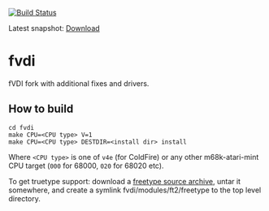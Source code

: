 [![Build Status](https://github.com/freemint/fvdi/actions/workflows/build.yml/badge.svg?branch=master)](https://github.com/freemint/fvdi/actions) 

Latest snapshot: [Download](https://tho-otto.de/snapshots/fvdi/)

# fvdi
fVDI fork with additional fixes and drivers.

## How to build
```
cd fvdi
make CPU=<CPU type> V=1
make CPU=<CPU type> DESTDIR=<install dir> install
```

Where `<CPU type>` is one of `v4e` (for ColdFire) or any other m68k-atari-mint
CPU target (`000` for 68000, `020` for 68020 etc).

To get truetype support: download a [freetype source archive](https://download.savannah.gnu.org/releases/freetype/), untar it somewhere, and create a symlink fvdi/modules/ft2/freetype to the top level directory.
